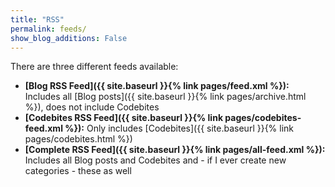```yaml
---
title: "RSS"
permalink: feeds/
show_blog_additions: False
---
```


There are three different feeds available:

* **[Blog RSS Feed]({{ site.baseurl }}{% link pages/feed.xml %}):** Includes all [Blog posts]({{ site.baseurl }}{% link pages/archive.html %}), does not include Codebites
* **[Codebites RSS Feed]({{ site.baseurl }}{% link pages/codebites-feed.xml %}):** Only includes [Codebites]({{ site.baseurl }}{% link pages/codebites.html %})
* **[Complete RSS Feed]({{ site.baseurl }}{% link pages/all-feed.xml %}):** Includes all Blog posts and Codebites and - if I ever create new categories - these as well
